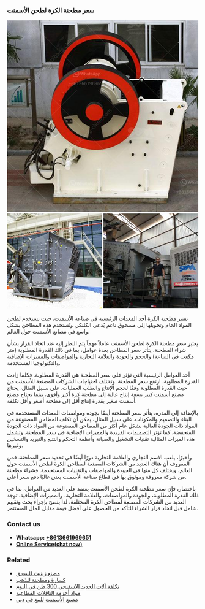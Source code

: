 <h3>سعر مطحنة الكرة لطحن الأسمنت</h3><img src='1701852272.jpg' alt=''><p>تعتبر مطحنة الكرة أحد المعدات الرئيسية في صناعة الأسمنت، حيث تستخدم لطحن المواد الخام وتحويلها إلى مسحوق ناعم يُدعى الكلنكر. وتُستخدم هذه المطاحن بشكل واسع في مصانع الأسمنت حول العالم.</p><p>يعتبر سعر مطحنة الكرة لطحن الأسمنت عاملاً مهماً يتم النظر إليه عند اتخاذ القرار بشأن شراء المطحنة. يتأثر سعر المطاحن بعدة عوامل، بما في ذلك القدرة المطلوبة (متر مكعب في الساعة) والحجم والجودة والعلامة التجارية والمواصفات والمميزات الإضافية والتكنولوجيا المستخدمة.</p><p>أحد العوامل الرئيسية التي تؤثر على سعر المطحنة هي القدرة المطلوبة. فكلما زادت القدرة المطلوبة، ارتفع سعر المطحنة. وتختلف احتياجات الشركات المصنعة للأسمنت من حيث القدرة المطلوبة وفقًا لحجم الإنتاج والطلب العمليات. على سبيل المثال، يحتاج مصنع أسمنت كبير بسعة إنتاج عالية إلى مطحنة كرة أكبر وأقوى، بينما يحتاج مصنع أسمنت صغير بقدرة إنتاج أقل إلى مطحنة أصغر وأقل تكلفة.</p><p>بالإضافة إلى القدرة، يتأثر سعر المطحنة أيضًا بجودة ومواصفات المعدات المستخدمة في البناء والتصميم والمكونات. على سبيل المثال، يمكن أن تكلف المطاحن المصنوعة من المواد ذات الجودة العالية بشكل عام أكثر من المطاحن المصنوعة من المواد ذات الجودة المنخفضة. كما تؤثر التصميمات الفريدة والمميزات الإضافية في سعر المطحنة. وتشمل هذه الميزات المثالية تقنيات التشغيل والصيانة وأنظمة التحكم والتتبع والتبريد والتسخين وغيرها.</p><p>وأخيرًا، يلعب الاسم التجاري والعلامة التجارية دورًا أيضًا في تحديد سعر المطحنة. فمن المعروف أن هناك العديد من الشركات المصنعة لمطاحن الكرة لطحن الأسمنت حول العالم، ويختلف كل منها في الجودة والمواصفات والتقنيات المستخدمة. فشراء مطحنة من شركة معروفة وموثوق بها في قطاع صناعة الأسمنت يعني غالبًا دفع سعر أعلى.</p><p>باختصار، فإن سعر مطحنة الكرة لطحن الأسمنت يعتمد على العديد من العوامل، بما في ذلك القدرة المطلوبة، والجودة والمواصفات، والعلامة التجارية، والمميزات الإضافية. توجد العديد من الشركات المصنعة لمطاحن الكرة المختلفة، لذا ينصح بإجراء بحث وتقييم شامل قبل اتخاذ قرار الشراء للتأكد من الحصول على أفضل قيمة مقابل المال المستثمر.</p><h3>Contact us</h3><ul><li><strong>Whatsapp:&nbsp;<a href="https://wa.me/8613661969651">+8613661969651</a></strong></li><li><a href="https://swt.shibang-china.com/?git&amp;zhl&amp;سعر مطحنة الكرة لطحن الأسمنت"><strong>Online Service(chat now)</strong></a></li></ul><h3>Related</h3><ul><li><a href='مصنع زينيث للسحق.md'>مصنع زينيث للسحق</a></li><li><a href='كسارة ومطحنة للذهب.md'>كسارة ومطحنة للذهب</a></li><li><a href='تكلفة آلات الحديد الاسفنجي 300 طن في اليوم.md'>تكلفة آلات الحديد الاسفنجي 300 طن في اليوم</a></li><li><a href='مواد أحزمة الناقلات القطاعية.md'>مواد أحزمة الناقلات القطاعية</a></li><li><a href='مصنع الأسمنت للبيع في دبي.md'>مصنع الأسمنت للبيع في دبي</a></li></ul>